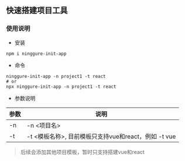 ## 快速搭建项目工具

### 使用说明
-   安装
```
npm i ninggure-init-app
```
-   命令
```
ninggure-init-app -n project1 -t react
# or
npx ninggure-init-app -n project1 -t react
```

-   参数说明

|参数|说明|
|-|-|
|-n|-n <项目名>|
|-t|-t <模板名称>, 目前模板只支持vue和react，例如 -t vue|

> 后续会添加其他项目模板，暂时只支持搭建vue和react

